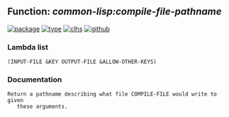 ## Function: ***common-lisp:compile-file-pathname***
[![package](https://img.shields.io/badge/Package-COMMON--LISP-5f9ea0.svg?style=social&colorA=999999)](../) [![type](https://img.shields.io/badge/Type-Function-5f9ea0.svg?style=social&colorA=999999)](../#function) [![clhs](https://img.shields.io/badge/CLHS-COMPILE--FILE--PATHNAME-5f9ea0.svg?style=social&colorA=999999)](http://www.lispworks.com/documentation/HyperSpec/Body/f_cmp__1.htm) [![github](https://img.shields.io/badge/GitHub-View_the_source-5f9ea0.svg?style=social&colorA=999999&logo=github)](https://github.com/sbcl/sbcl/blob/master/src/compiler/main.lisp/) 
### Lambda list
```
(INPUT-FILE &KEY OUTPUT-FILE &ALLOW-OTHER-KEYS)
```
### Documentation
```
Return a pathname describing what file COMPILE-FILE would write to given
   these arguments.
```
